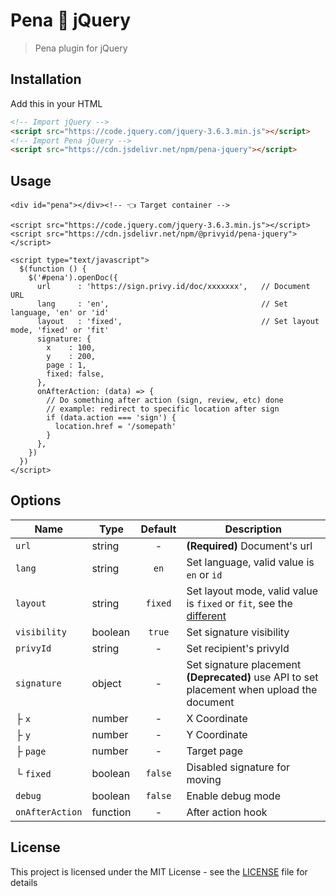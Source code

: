 # Pena 🤍 jQuery

> Pena plugin for jQuery

## Installation

Add this in your HTML

```html
<!-- Import jQuery -->
<script src="https://code.jquery.com/jquery-3.6.3.min.js"></script>
<!-- Import Pena jQuery -->
<script src="https://cdn.jsdelivr.net/npm/pena-jquery"></script>
```

## Usage

```vue
<div id="pena"></div><!-- 👈 Target container -->

<script src="https://code.jquery.com/jquery-3.6.3.min.js"></script>
<script src="https://cdn.jsdelivr.net/npm/@privyid/pena-jquery"></script>

<script type="text/javascript">
  $(function () {
    $('#pena').openDoc({
      url      : 'https://sign.privy.id/doc/xxxxxxx',   // Document URL
      lang     : 'en',                                  // Set language, 'en' or 'id'
      layout   : 'fixed',                               // Set layout mode, 'fixed' or 'fit'
      signature: {
        x    : 100,
        y    : 200,
        page : 1,
        fixed: false,
      },
      onAfterAction: (data) => {
        // Do something after action (sign, review, etc) done
        // example: redirect to specific location after sign
        if (data.action === 'sign') {
          location.href = '/somepath'
        }
      },
    })
  })
</script>
```

## Options

| Name            | Type     | Default | Description                                                                                                  |
|-----------------|----------|:-------:|--------------------------------------------------------------------------------------------------------------|
| `url`           | string   |    -    | **(Required)** Document's url                                                                                |
| `lang`          | string   |  `en`   | Set language, valid value is `en` or `id`                                                                    |
| `layout`        | string   | `fixed` | Set layout mode, valid value is `fixed` or `fit`, see the [different][different]                             |
| `visibility`    | boolean  | `true`  | Set signature visibility                                                                                     |
| `privyId`       | string   |    -    | Set recipient's privyId                                                                                      |
| `signature`     | object   |    -    | Set signature placement<br/> <strong>(Deprecated)</strong> use API to set placement when upload the document |
| ├ `x`           | number   |    -    | X Coordinate                                                                                                 |
| ├ `y`           | number   |    -    | Y Coordinate                                                                                                 |
| ├ `page`        | number   |    -    | Target page                                                                                                  |
| └ `fixed`       | boolean  | `false` | Disabled signature for moving                                                                                |
| `debug`         | boolean  | `false` | Enable debug mode                                                                                            |
| `onAfterAction` | function |    -    | After action hook                                                                                            |

## License

This project is licensed under the MIT License - see the [LICENSE](/LICENSE) file for details

[different]: ../pena/README.md#layout-fixed-vs-fit
